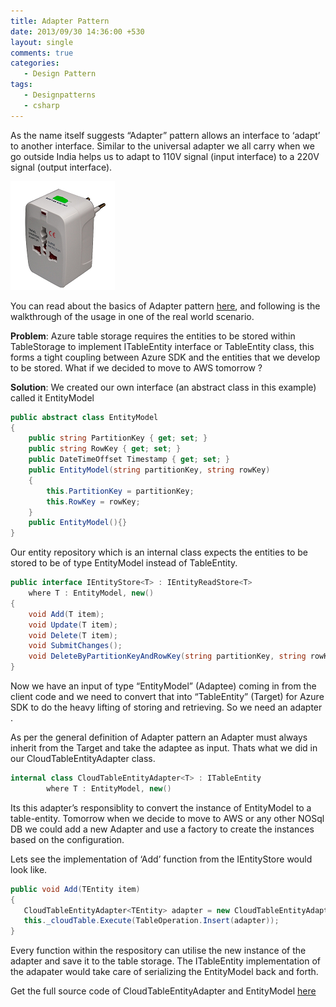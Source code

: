 ```yaml
---
title: Adapter Pattern
date: 2013/09/30 14:36:00 +530
layout: single
comments: true
categories: 
   - Design Pattern
tags:
   - Designpatterns
   - csharp
---
```


As the name itself suggests “Adapter” pattern allows an interface to ‘adapt’ to another interface. Similar to the universal adapter we all carry when we go outside India helps us to adapt to 110V signal (input interface) to a 220V signal (output interface).

![Adapter](/assets/images/adapter.png)

You can read about the basics of Adapter pattern [here](http://dofactory.com/Patterns/PatternAdapter.aspx#_self2), and following is the walkthrough of the usage in one of the real world scenario.

**Problem**:  Azure table storage requires the entities to be stored within TableStorage to implement ITableEntity interface or TableEntity class, this forms a tight coupling between Azure SDK and the entities that we develop to be stored. What if we decided to move to AWS tomorrow ?

**Solution**: We created our own interface (an abstract class in this example) called it EntityModel

```csharp
public abstract class EntityModel 
{
    public string PartitionKey { get; set; }
    public string RowKey { get; set; }
    public DateTimeOffset Timestamp { get; set; }
    public EntityModel(string partitionKey, string rowKey)
    {
        this.PartitionKey = partitionKey;
        this.RowKey = rowKey;
    }
    public EntityModel(){}
}
```

Our entity repository which is an internal class expects the entities to be stored to be of type EntityModel instead of TableEntity.

```csharp
public interface IEntityStore<T> : IEntityReadStore<T>
    where T : EntityModel, new()
{
    void Add(T item);
    void Update(T item);
    void Delete(T item);
    void SubmitChanges();
    void DeleteByPartitionKeyAndRowKey(string partitionKey, string rowKey);
}
```

Now we have an input of type “EntityModel” (Adaptee) coming in from the client code and we need to convert that into “TableEntity” (Target) for Azure SDK to do the heavy lifting of storing and retrieving. So we need an adapter .

As per the general definition of Adapter pattern an Adapter must always inherit from the Target and take the adaptee as input. Thats what we did in our CloudTableEntityAdapter class.

```csharp
internal class CloudTableEntityAdapter<T> : ITableEntity
        where T : EntityModel, new() 
```

Its this adapter’s responsiblity to convert the instance of EntityModel to a table-entity.  Tomorrow when we decide to move to AWS or any other NOSql DB we could add a new Adapter and use a factory to create the instances based on the configuration.

Lets see the implementation of ‘Add’ function from the IEntityStore would look like.

```csharp
public void Add(TEntity item)
{
   CloudTableEntityAdapter<TEntity> adapter = new CloudTableEntityAdapter<TEntity>(item);
   this._cloudTable.Execute(TableOperation.Insert(adapter));
}
```

Every function within the respository can utilise the new instance of the adapter and save it to the table storage. The ITableEntity implementation of the adapater would take care of serializing the EntityModel back and forth.

Get the full source code of CloudTableEntityAdapter and EntityModel [here](http://sdrv.ms/1dRDeAd)